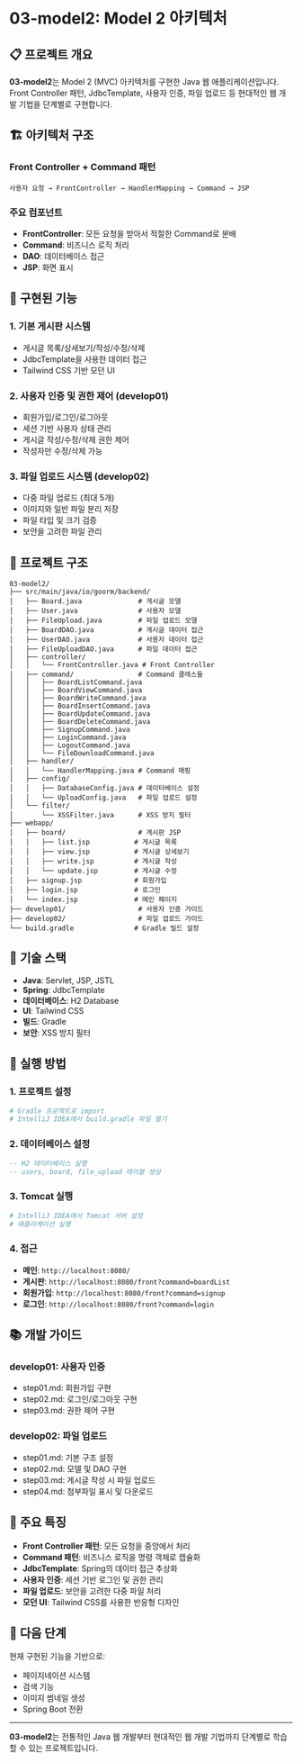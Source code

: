# 03-model2: Model 2 아키텍처

## 📋 프로젝트 개요

**03-model2**는 Model 2 (MVC) 아키텍처를 구현한 Java 웹 애플리케이션입니다.
Front Controller 패턴, JdbcTemplate, 사용자 인증, 파일 업로드 등 현대적인 웹 개발 기법을 단계별로 구현합니다.

## 🏗️ 아키텍처 구조

### Front Controller + Command 패턴

```
사용자 요청 → FrontController → HandlerMapping → Command → JSP
```

### 주요 컴포넌트

- **FrontController**: 모든 요청을 받아서 적절한 Command로 분배
- **Command**: 비즈니스 로직 처리
- **DAO**: 데이터베이스 접근
- **JSP**: 화면 표시

## 🚀 구현된 기능

### 1. 기본 게시판 시스템

- 게시글 목록/상세보기/작성/수정/삭제
- JdbcTemplate을 사용한 데이터 접근
- Tailwind CSS 기반 모던 UI

### 2. 사용자 인증 및 권한 제어 (develop01)

- 회원가입/로그인/로그아웃
- 세션 기반 사용자 상태 관리
- 게시글 작성/수정/삭제 권한 제어
- 작성자만 수정/삭제 가능

### 3. 파일 업로드 시스템 (develop02)

- 다중 파일 업로드 (최대 5개)
- 이미지와 일반 파일 분리 저장
- 파일 타입 및 크기 검증
- 보안을 고려한 파일 관리

## 📁 프로젝트 구조

```
03-model2/
├── src/main/java/io/goorm/backend/
│   ├── Board.java              # 게시글 모델
│   ├── User.java               # 사용자 모델
│   ├── FileUpload.java         # 파일 업로드 모델
│   ├── BoardDAO.java           # 게시글 데이터 접근
│   ├── UserDAO.java            # 사용자 데이터 접근
│   ├── FileUploadDAO.java      # 파일 데이터 접근
│   ├── controller/
│   │   └── FrontController.java # Front Controller
│   ├── command/                # Command 클래스들
│   │   ├── BoardListCommand.java
│   │   ├── BoardViewCommand.java
│   │   ├── BoardWriteCommand.java
│   │   ├── BoardInsertCommand.java
│   │   ├── BoardUpdateCommand.java
│   │   ├── BoardDeleteCommand.java
│   │   ├── SignupCommand.java
│   │   ├── LoginCommand.java
│   │   ├── LogoutCommand.java
│   │   └── FileDownloadCommand.java
│   ├── handler/
│   │   └── HandlerMapping.java # Command 매핑
│   ├── config/
│   │   ├── DatabaseConfig.java # 데이터베이스 설정
│   │   └── UploadConfig.java   # 파일 업로드 설정
│   └── filter/
│       └── XSSFilter.java      # XSS 방지 필터
├── webapp/
│   ├── board/                  # 게시판 JSP
│   │   ├── list.jsp           # 게시글 목록
│   │   ├── view.jsp           # 게시글 상세보기
│   │   ├── write.jsp          # 게시글 작성
│   │   └── update.jsp         # 게시글 수정
│   ├── signup.jsp             # 회원가입
│   ├── login.jsp              # 로그인
│   └── index.jsp              # 메인 페이지
├── develop01/                  # 사용자 인증 가이드
├── develop02/                  # 파일 업로드 가이드
└── build.gradle               # Gradle 빌드 설정
```

## 🔧 기술 스택

- **Java**: Servlet, JSP, JSTL
- **Spring**: JdbcTemplate
- **데이터베이스**: H2 Database
- **UI**: Tailwind CSS
- **빌드**: Gradle
- **보안**: XSS 방지 필터

## 🚀 실행 방법

### 1. 프로젝트 설정

```bash
# Gradle 프로젝트로 import
# IntelliJ IDEA에서 build.gradle 파일 열기
```

### 2. 데이터베이스 설정

```sql
-- H2 데이터베이스 실행
-- users, board, file_upload 테이블 생성
```

### 3. Tomcat 실행

```bash
# IntelliJ IDEA에서 Tomcat 서버 설정
# 애플리케이션 실행
```

### 4. 접근

- **메인**: `http://localhost:8080/`
- **게시판**: `http://localhost:8080/front?command=boardList`
- **회원가입**: `http://localhost:8080/front?command=signup`
- **로그인**: `http://localhost:8080/front?command=login`

## 📚 개발 가이드

### develop01: 사용자 인증

- step01.md: 회원가입 구현
- step02.md: 로그인/로그아웃 구현
- step03.md: 권한 제어 구현

### develop02: 파일 업로드

- step01.md: 기본 구조 설정
- step02.md: 모델 및 DAO 구현
- step03.md: 게시글 작성 시 파일 업로드
- step04.md: 첨부파일 표시 및 다운로드

## 🎯 주요 특징

- **Front Controller 패턴**: 모든 요청을 중앙에서 처리
- **Command 패턴**: 비즈니스 로직을 명령 객체로 캡슐화
- **JdbcTemplate**: Spring의 데이터 접근 추상화
- **사용자 인증**: 세션 기반 로그인 및 권한 관리
- **파일 업로드**: 보안을 고려한 다중 파일 처리
- **모던 UI**: Tailwind CSS를 사용한 반응형 디자인

## 🔮 다음 단계

현재 구현된 기능을 기반으로:

- 페이지네이션 시스템
- 검색 기능
- 이미지 썸네일 생성
- Spring Boot 전환

---

**03-model2**는 전통적인 Java 웹 개발부터 현대적인 웹 개발 기법까지 단계별로 학습할 수 있는 프로젝트입니다.

